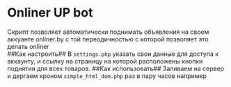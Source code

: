 # Onliner UP bot #
Скрипт позволяет автоматически поднимать объявления на своем аккуанте onliner.by с той переодичностью с которой позволяет это делать onliner<br>
##Как настроить##
В ```settings.php``` указать свои данные для доступа к аккаунту, и ссылку на страницу на которой расположены кнопки поднятия для всех товаров.
##Как использовать##
Заливаем на сервер и дергаем кроном ```simple_html_dom.php``` раз в пару часов например